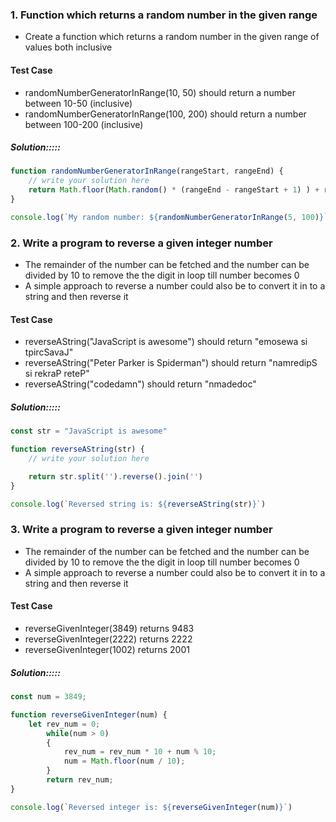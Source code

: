 ### 1. Function which returns a random number in the given range
- Create a function which returns a random number in the given range of values both inclusive

#### Test Case
- randomNumberGeneratorInRange(10, 50) should return a number between 10-50 (inclusive)
- randomNumberGeneratorInRange(100, 200) should return a number between 100-200 (inclusive)

##### Solution:::::
```js
function randomNumberGeneratorInRange(rangeStart, rangeEnd) {
	// write your solution here
	return Math.floor(Math.random() * (rangeEnd - rangeStart + 1) ) + rangeStart;
}

console.log(`My random number: ${randomNumberGeneratorInRange(5, 100)}`)
```

### 2. Write a program to reverse a given integer number
- The remainder of the number can be fetched and the number can be divided by 10 to remove the the digit in loop till number becomes 0
- A simple approach to reverse a number could also be to convert it in to a string and then reverse it

#### Test Case
- reverseAString("JavaScript is awesome") should return "emosewa si tpircSavaJ"
- reverseAString("Peter Parker is Spiderman") should return "namredipS si rekraP reteP"
- reverseAString("codedamn") should return "nmadedoc"
##### Solution:::::
```js
const str = "JavaScript is awesome"

function reverseAString(str) {
    // write your solution here

    return str.split('').reverse().join('')
}

console.log(`Reversed string is: ${reverseAString(str)}`)

```

### 3. Write a program to reverse a given integer number
- The remainder of the number can be fetched and the number can be divided by 10 to remove the the digit in loop till number becomes 0
- A simple approach to reverse a number could also be to convert it in to a string and then reverse it
#### Test Case
- reverseGivenInteger(3849) returns 9483
- reverseGivenInteger(2222) returns 2222
- reverseGivenInteger(1002) returns 2001
##### Solution:::::
```js
const num = 3849;

function reverseGivenInteger(num) {
    let rev_num = 0;
        while(num > 0)
        {
            rev_num = rev_num * 10 + num % 10;
            num = Math.floor(num / 10);
        }
        return rev_num;
}

console.log(`Reversed integer is: ${reverseGivenInteger(num)}`)

```
